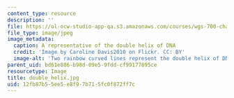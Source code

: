 ```yaml
---
content_type: resource
description: ''
file: https://ol-ocw-studio-app-qa.s3.amazonaws.com/courses/wgs-700-changing-life-reading-the-intersections-of-gender-race-biology-and-literature-spring-2017/12fb87b55ee5e8f97b715fc0f872ff7c_double_helix.jpg
file_type: image/jpeg
image_metadata:
  caption: A representative of the double helix of DNA
  credit: 'Image by Caroline Davis2010 on Flickr. CC: BY'
  image-alt: 'Two rainbow curved lines represent the double helix of DNA. '
parent_uid: bd61e886-b98d-09e5-9fdd-cf99177895ce
resourcetype: Image
title: double_helix.jpg
uid: 12fb87b5-5ee5-e8f9-7b71-5fc0f872ff7c
---
```

